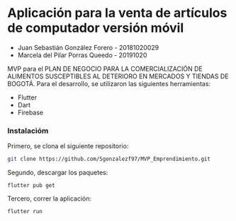 # Aplicación para la venta de artículos de computador versión móvil

* Juan Sebastián González Forero - 20181020029
* Marcela del Pilar Porras Queedo - 20191020

MVP para el PLAN DE NEGOCIO PARA LA COMERCIALIZACIÓN DE ALIMENTOS
SUSCEPTIBLES AL DETERIORO EN MERCADOS Y TIENDAS DE BOGOTÁ. Para el desarrollo, se utilizaron las siguientes herramientas:

* Flutter
* Dart
* Firebase

### Instalacióm

Primero, se clona el siguiente repositorio:

```bash
git clone https://github.com/Sgonzalezf97/MVP_Emprendimiento.git
```

Segundo, descargar los paquetes: 

```
flutter pub get
```
Tercero, correr la aplicación:

```
flutter run
```
